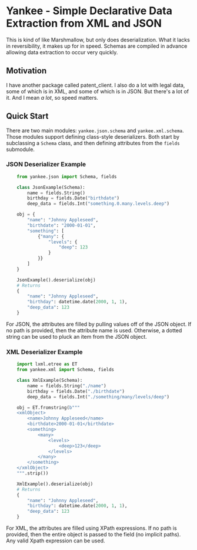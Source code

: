# Yankee - Simple Declarative Data Extraction from XML and JSON

This is kind of like Marshmallow, but only does deserialization. What it lacks in reversibility, it makes up for in speed. Schemas are compiled in advance allowing
data extraction to occur very quickly.

## Motivation

I have another package called patent_client. I also do a lot with legal data, some of which is in XML, and some of which is in JSON. But there's a lot of it. And I mean *a lot*, so speed matters.

## Quick Start

There are two main modules: `yankee.json.schema` and `yankee.xml.schema`. Those modules support defining class-style deserializers. Both start by subclassing a `Schema` class, and then defining attributes from the `fields` submodule.

### JSON Deserializer Example

```python
    from yankee.json import Schema, fields

    class JsonExample(Schema):
        name = fields.String()
        birthday = fields.Date("birthdate")
        deep_data = fields.Int("something.0.many.levels.deep")

    obj = {
        "name": "Johnny Appleseed",
        "birthdate": "2000-01-01",
        "something": [
            {"many": {
                "levels": {
                    "deep": 123
                }
            }}
        ]
    }

    JsonExample().deserialize(obj)
    # Returns
    {
        "name": "Johnny Appleseed",
        "birthday": datetime.date(2000, 1, 1),
        "deep_data": 123
    }

```

For JSON, the attributes are filled by pulling values off of the JSON object. If no
path is provided, then the attribute name is used. Otherwise, a dotted string
can be used to pluck an item from the JSON object.

### XML Deserializer Example

```python
    import lxml.etree as ET
    from yankee.xml import Schema, fields

    class XmlExample(Schema):
        name = fields.String("./name")
        birthday = fields.Date("./birthdate")
        deep_data = fields.Int("./something/many/levels/deep")

    obj = ET.fromstring(b"""
    <xmlObject>
        <name>Johnny Appleseed</name>
        <birthdate>2000-01-01</birthdate>
        <something>
            <many>
                <levels>
                    <deep>123</deep>
                </levels>
            </many>
        </something>
    </xmlObject>
    """.strip())

    XmlExample().deserialize(obj)
    # Returns
    {
        "name": "Johnny Appleseed",
        "birthday": datetime.date(2000, 1, 1),
        "deep_data": 123
    }
```

For XML, the attributes are filled using XPath expressions. If no path is provided,
then the entire object is passed to the field (no implicit paths). Any valid Xpath
expression can be used.

